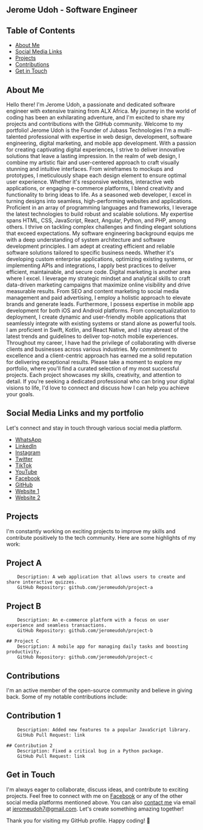 ## Jerome Udoh - Software Engineer
## Table of Contents

- [About Me](#about-me)
- [Social Media Links](#social-media-links)
- [Projects](#projects)
- [Contributions](#contributions)
- [Get in Touch](#get-in-touch)

## About Me
Hello there! I'm Jerome Udoh, a passionate and dedicated software engineer with extensive training from ALX Africa. My journey in the world of coding has been an exhilarating adventure, and I'm excited to share my projects and contributions with the GitHub community.
Welcome to my portfolio! Jerome Udoh is the Founder of Jubass Technologies I'm a multi-talented professional with expertise in web design, development, software engineering, digital marketing, and mobile app development. With a passion for creating captivating digital experiences, I strive to deliver innovative solutions that leave a lasting impression.
In the realm of web design, I combine my artistic flair and user-centered approach to craft visually stunning and intuitive interfaces. From wireframes to mockups and prototypes, I meticulously shape each design element to ensure optimal user experience. Whether it's responsive websites, interactive web applications, or engaging e-commerce platforms, I blend creativity and functionality to bring ideas to life.
As a seasoned web developer, I excel in turning designs into seamless, high-performing websites and applications. Proficient in an array of programming languages and frameworks, I leverage the latest technologies to build robust and scalable solutions. My expertise spans HTML, CSS, JavaScript, React, Angular, Python, and PHP, among others. I thrive on tackling complex challenges and finding elegant solutions that exceed expectations.
My software engineering background equips me with a deep understanding of system architecture and software development principles. I am adept at creating efficient and reliable software solutions tailored to specific business needs. Whether it's developing custom enterprise applications, optimizing existing systems, or implementing APIs and integrations, I apply best practices to deliver efficient, maintainable, and secure code.
Digital marketing is another area where I excel. I leverage my strategic mindset and analytical skills to craft data-driven marketing campaigns that maximize online visibility and drive measurable results. From SEO and content marketing to social media management and paid advertising, I employ a holistic approach to elevate brands and generate leads.
Furthermore, I possess expertise in mobile app development for both iOS and Android platforms. From conceptualization to deployment, I create dynamic and user-friendly mobile applications that seamlessly integrate with existing systems or stand alone as powerful tools. I am proficient in Swift, Kotlin, and React Native, and I stay abreast of the latest trends and guidelines to deliver top-notch mobile experiences.
Throughout my career, I have had the privilege of collaborating with diverse clients and businesses across various industries. My commitment to excellence and a client-centric approach has earned me a solid reputation for delivering exceptional results.
Please take a moment to explore my portfolio, where you'll find a curated selection of my most successful projects. Each project showcases my skills, creativity, and attention to detail. If you're seeking a dedicated professional who can bring your digital visions to life, I'd love to connect and discuss how I can help you achieve your goals.

## Social Media Links and my portfolio 

Let's connect and stay in touch through various social media platform.

- [WhatsApp](https://wa.me/2348088221162)
- [LinkedIn](https://www.linkedin.com/in/jerome-udoh-072756125)
- [Instagram](https://www.instagram.com/jeromeudoh)
- [Twitter](https://twitter.com/UdohJerome)
- [TikTok](https://www.tiktok.com/@jubasstv)
- [YouTube](https://www.youtube.com/@JUBASSTV)
- [Facebook](https://www.facebook.com/jerome.udoh)
- [GitHub](https://github.com/Jubasstech)
- [Website 1](https://www.jubasstech.com)
- [Website 2](https://www.jubass.com.ng)



## Projects

I'm constantly working on exciting projects to improve my skills and contribute positively to the tech community. Here are some highlights of my work:

   ## Project A
        Description: A web application that allows users to create and share interactive quizzes.
        GitHub Repository: github.com/jeromeudoh/project-a

   ## Project B
        Description: An e-commerce platform with a focus on user experience and seamless transactions.
        GitHub Repository: github.com/jeromeudoh/project-b

    ## Project C
        Description: A mobile app for managing daily tasks and boosting productivity.
        GitHub Repository: github.com/jeromeudoh/project-c

## Contributions

I'm an active member of the open-source community and believe in giving back. Some of my notable contributions include:

   ## Contribution 1
        Description: Added new features to a popular JavaScript library.
        GitHub Pull Request: link

    ## Contribution 2
        Description: Fixed a critical bug in a Python package.
        GitHub Pull Request: link

## Get in Touch

I'm always eager to collaborate, discuss ideas, and contribute to exciting projects. Feel free to connect with me on [Facebook](https://www.facebook.com/jerome.udoh) or any of the other social media platforms mentioned above. You can also [contact me](javascript:void(0);) via email at jeromeudoh7@gmail.com. Let's create something amazing together!

Thank you for visiting my GitHub profile. Happy coding! 🚀


